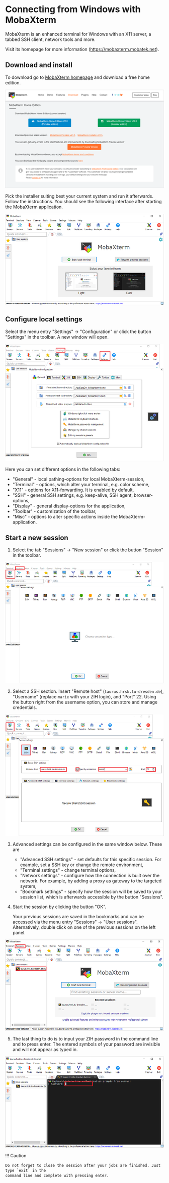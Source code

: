 # Connecting from Windows with MobaXterm

MobaXterm is an enhanced terminal for Windows with an X11 server, a tabbed SSH client, network
tools and more.

Visit its homepage for more information (https://mobaxterm.mobatek.net).

## Download and install

To download go to [MobaXterm homepage](https://mobaxterm.mobatek.net/download-home-edition.html)
and download a free home edition.

![Downloading MobaXterm](misc/mobaxterm1_download.png)

Pick the installer suiting best your current system and run it afterwards. Follow the instructions.
You should see the following interface after starting the MobaXterm application.

![First opening MobaXterm](misc/mobaxterm2_first.png)

## Configure local settings

Select the menu entry "Settings" &#8594; "Configuration" or click the button "Settings" in the
toolbar. A new window will open.

![Settings in MobaXterm](misc/mobaxterm3_config.png)

Here you can set different options in the following tabs:

- "General" - local pathing-options for local MobaXterm-session,
- "Terminal" -  options, which alter your terminal, e.g. color scheme,
- "X11" - options for X11-forwarding. It is enabled by default,
- "SSH" - general SSH settings, e.g. keep-alive, SSH agent, browser-options,
- "Display" - general display-options for the application,
- "Toolbar" - customization of the toolbar,
- "Misc" - options to alter specific actions inside the MobaXterm-application.

## Start a new session

1. Select the tab "Sessions"  &#8594; "New session" or click the button "Session" in the toolbar.

![Opening a new session in MobaXterm](misc/mobaxterm4_session.png)

2. Select a SSH section. Insert "Remote host" (`taurus.hrsk.tu-dresden.de`), "Username" (replace
    `marie` with your ZIH login), and "Port" 22. Using the button right from the username option,
    you can store and manage credentials.

![Settings for SSH connection in MobaXterm](misc/mobaxterm5_ssh.png)

3. Advanced settings can be configured in the same window below. These are
    - "Advanced SSH settings" - set defaults for this specific session. For example, set a SSH key
    or change the remote environment,
    - "Terminal settings" - change terminal options,
    - "Network settings" - configure how the connection is built over the network. For example, by
    adding a proxy as gateway to the targeted system,
    - "Bookmark settings" - specify how the session will be saved to your session list, which is
    afterwards accessible by the button "Sessions".

4.  Start the session by clicking the button "OK".

    Your previous sessions are saved in the bookmarks and can be accessed via the menu entry
    "Sessions"  &#8594;  "User sessions". Alternatively, double click on one of the previous
    sessions on the left panel.

![Opening a saved session in MobaXterm](misc/mobaxterm6_oldse.png)

5. The last thing to do is to input your ZIH password in the command line and to press enter.
    The entered symbols of your password are invisible and will not appear as typed in. 

![Saving your password in MobaXterm](misc/mobaxterm7_pw.png)

!!! Caution

    Do not forget to close the session after your jobs are finished. Just type `exit` in the
    command line and complete with pressing enter.


